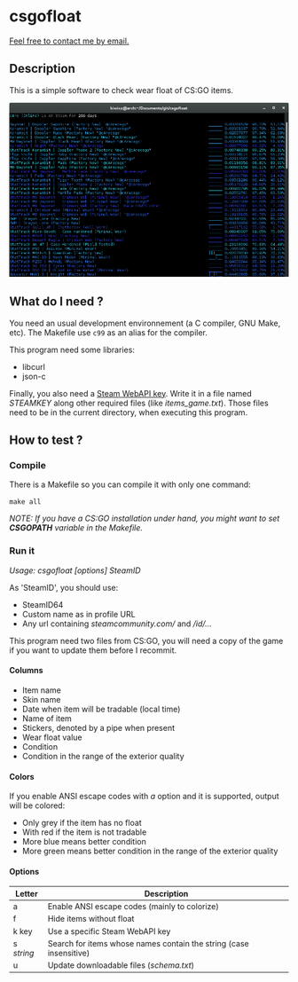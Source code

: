 # csgofloat

[Feel free to contact me by email.](mailto:kiwixz@users.noreply.github.com)

## Description

This is a simple software to check wear float of CS:GO items.

![](https://raw.githubusercontent.com/kiwixz/csgofloat/master/screenshot.png "Screenshot with options -af")

## What do I need ?

You need an usual development environnement (a C compiler, GNU Make, etc). The Makefile use `c99` as an alias for the compiler.

This program need some libraries:
- libcurl
- json-c

Finally, you also need a [Steam WebAPI key](http://steamcommunity.com/dev/apikey). Write it in a file named _STEAMKEY_ along other required files (like *items_game.txt*). Those files need to be in the current directory, when executing this program.

## How to test ?

### Compile

There is a Makefile so you can compile it with only one command:

```
make all
```

_NOTE: If you have a CS:GO installation under hand, you might want to set **CSGOPATH** variable in the Makefile._

### Run it

*Usage: csgofloat [options] _SteamID_*

As 'SteamID', you should use:
- SteamID64
- Custom name as in profile URL
- Any url containing _steamcommunity.com/_ and _/id/..._

This program need two files from CS:GO, you will need a copy of the game if you want to update them before I recommit.

#### Columns
- Item name
- Skin name
- Date when item will be tradable (local time)
- Name of item
- Stickers, denoted by a pipe when present
- Wear float value
- Condition
- Condition in the range of the exterior quality

#### Colors
If you enable ANSI escape codes with _a_ option and it is supported, output will be colored:
- Only grey if the item has no float
- With red if the item is not tradable
- More blue means better condition
- More green means better condition in the range of the exterior quality

#### Options
Letter     | Description
-----------|-----------
a          | Enable ANSI escape codes (mainly to colorize)
f          | Hide items without float
k key      | Use a specific Steam WebAPI key
s _string_ | Search for items whose names contain the string (case insensitive)
u          | Update downloadable files (_schema.txt_)
